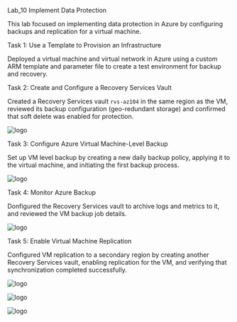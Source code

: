Lab_10 Implement Data Protection

This lab focused on implementing data protection in Azure by configuring backups and replication for a virtual machine.

Task 1: Use a Template to Provision an Infrastructure

Deployed a virtual machine and virtual network in Azure using a custom ARM template and parameter file to create a test environment for backup and recovery.

Task 2: Create and Configure a Recovery Services Vault

Created a Recovery Services vault  `rvs-az104` in the same region as the VM, reviewed its backup configuration (geo-redundant storage) and confirmed that soft delete was enabled for protection.

![logo](https://github.com/dy1000/Azure-Administrator-AZ-104-Labs/blob/main/Labs/All-Files/lab10-pic1.png)

Task 3: Configure Azure Virtual Machine-Level Backup

Set up VM level backup by creating a new daily backup policy, applying it to the virtual machine, and initiating the first backup process.

![logo](https://github.com/dy1000/Azure-Administrator-AZ-104-Labs/blob/main/Labs/All-Files/lab10-pic2.png)



Task 4: Monitor Azure Backup

Donfigured the Recovery Services vault to archive logs and metrics to it, and reviewed the VM backup job details.

![logo](https://github.com/dy1000/Azure-Administrator-AZ-104-Labs/blob/main/Labs/All-Files/lab10-pic3.png)

Task 5: Enable Virtual Machine Replication

Configured VM replication to a secondary region by creating another Recovery Services vault, enabling replication for the VM, and verifying that synchronization completed successfully.

![logo](https://github.com/dy1000/Azure-Administrator-AZ-104-Labs/blob/main/Labs/All-Files/lab10-pic4.png)

![logo](https://github.com/dy1000/Azure-Administrator-AZ-104-Labs/blob/main/Labs/All-Files/lab10-pic5.png)

![logo](https://github.com/dy1000/Azure-Administrator-AZ-104-Labs/blob/main/Labs/All-Files/lab10-pic6.png)
